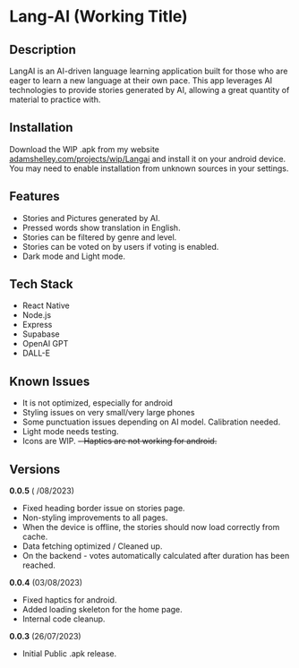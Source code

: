 # Lang-AI (Working Title)

## Description
LangAI is an AI-driven language learning application built for those who are eager to learn a new language at their own pace. This app leverages AI technologies to provide stories generated by AI, allowing a great quantity of material to practice with. 


## Installation
Download the WIP .apk from my website [adamshelley.com/projects/wip/Langai](https://adamshelley.com/projects/wip/Langai) and install it on your android device. You may need to enable installation from unknown sources in your settings.

## Features
- Stories and Pictures generated by AI.
- Pressed words show translation in English.
- Stories can be filtered by genre and level.
- Stories can be voted on by users if voting is enabled.
- Dark mode and Light mode.

## Tech Stack
- React Native
- Node.js
- Express
- Supabase
- OpenAI GPT
- DALL-E

## Known Issues
- It is not optimized, especially for android
- Styling issues on very small/very large phones
- Some punctuation issues depending on AI model. Calibration needed.
- Light mode needs testing. 
- Icons are WIP.
~~- Haptics are not working for android.~~

## Versions

**0.0.5** ( /08/2023)
- Fixed heading border issue on stories page.
- Non-styling improvements to all pages.
- When the device is offline, the stories should now load correctly from cache.
- Data fetching optimized / Cleaned up. 
- On the backend - votes automatically calculated after duration has been reached. 


**0.0.4** (03/08/2023)
- Fixed haptics for android.
- Added loading skeleton for the home page.
- Internal code cleanup.

**0.0.3** (26/07/2023)
- Initial Public .apk release.




